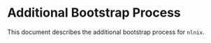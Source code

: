 # Additional Bootstrap Process

This document describes the additional bootstrap process for `nlnix`.
